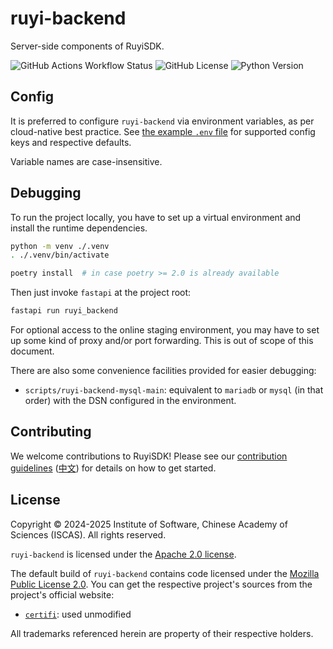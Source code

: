 # ruyi-backend

Server-side components of RuyiSDK.

![GitHub Actions Workflow Status](https://img.shields.io/github/actions/workflow/status/ruyisdk/ruyi-backend/ci.yml)
![GitHub License](https://img.shields.io/github/license/ruyisdk/ruyi-backend)
![Python Version](https://img.shields.io/badge/python-%3E%3D3.12-blue)

## Config

It is preferred to configure `ruyi-backend` via environment variables,
as per cloud-native best practice. See [the example `.env` file](./examples/example.env)
for supported config keys and respective defaults.

Variable names are case-insensitive.

## Debugging

To run the project locally, you have to set up a virtual environment and install the runtime dependencies.

```sh
python -m venv ./.venv
. ./.venv/bin/activate

poetry install  # in case poetry >= 2.0 is already available
```

Then just invoke `fastapi` at the project root:

```sh
fastapi run ruyi_backend
```

For optional access to the online staging environment, you may have to set up
some kind of proxy and/or port forwarding. This is out of scope of this document.

There are also some convenience facilities provided for easier debugging:

* `scripts/ruyi-backend-mysql-main`: equivalent to `mariadb` or `mysql` (in that order) with the DSN configured in the environment.

## Contributing

We welcome contributions to RuyiSDK! Please see our [contribution guidelines](./CONTRIBUTING.md) ([中文](./CONTRIBUTING.zh.md)) for details on how to get started.

## License

Copyright &copy; 2024-2025 Institute of Software, Chinese Academy of Sciences (ISCAS).
All rights reserved.

`ruyi-backend` is licensed under the [Apache 2.0 license](./LICENSE-Apache.txt).

The default build of `ruyi-backend` contains code licensed under the
[Mozilla Public License 2.0](https://mozilla.org/MPL/2.0/).
You can get the respective project's sources from the project's official
website:

* [`certifi`](https://github.com/certifi/python-certifi): used unmodified

All trademarks referenced herein are property of their respective holders.
